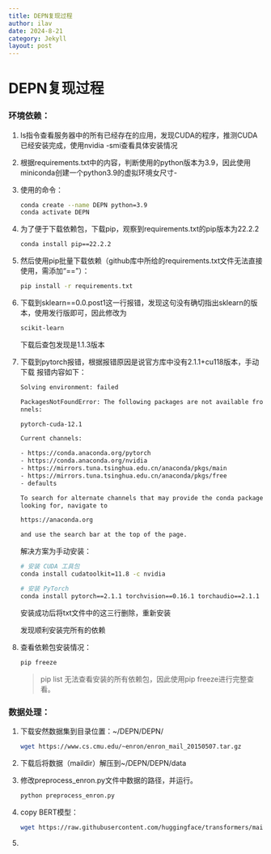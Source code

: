 ```yaml
---
title: DEPN复现过程
author: ilav
date: 2024-8-21
category: Jekyll
layout: post
---
```

# DEPN复现过程

### 环境依赖：

1. ls指令查看服务器中的所有已经存在的应用，发现CUDA的程序，推测CUDA已经安装完成，使用nvidia -smi查看具体安装情况

2. 根据requirements.txt中的内容，判断使用的python版本为3.9，因此使用miniconda创建一个python3.9的虚拟环境女尺寸-

3. 使用的命令：
   ```bash
   conda create --name DEPN python=3.9
   conda activate DEPN
   ```

4. 为了便于下载依赖包，下载pip，观察到requirements.txt的pip版本为22.2.2

   ```bash
   conda install pip==22.2.2
   ```

5. 然后使用pip批量下载依赖（github库中所给的requirements.txt文件无法直接使用，需添加“==”）：

   ```bash
   pip install -r requirements.txt
   ```

6. 下载到sklearn==0.0.post1这一行报错，发现这句没有确切指出sklearn的版本，使用发行版即可，因此修改为

   ```bash
   scikit-learn
   ```

   下载后查包发现是1.1.3版本

7. 下载到pytorch报错，根据报错原因是说官方库中没有2.1.1+cu118版本，手动下载
   报错内容如下：

   ```txt
   Solving environment: failed
   
   PackagesNotFoundError: The following packages are not available from current cha
   nnels:
   
   pytorch-cuda-12.1
   
   Current channels:
   
   - https://conda.anaconda.org/pytorch
   - https://conda.anaconda.org/nvidia
   - https://mirrors.tuna.tsinghua.edu.cn/anaconda/pkgs/main
   - https://mirrors.tuna.tsinghua.edu.cn/anaconda/pkgs/free
   - defaults
   
   To search for alternate channels that may provide the conda package you're
   looking for, navigate to
   
   https://anaconda.org
   
   and use the search bar at the top of the page.
   ```

   解决方案为手动安装：
   ```bash
   # 安装 CUDA 工具包
   conda install cudatoolkit=11.8 -c nvidia
   
   # 安装 PyTorch
   conda install pytorch==2.1.1 torchvision==0.16.1 torchaudio==2.1.1 -c pytorch
   ```

   安装成功后将txt文件中的这三行删除，重新安装

   发现顺利安装完所有的依赖

8. 查看依赖包安装情况：
   ```bash
   pip freeze
   ```

   > pip list 无法查看安装的所有依赖包，因此使用pip freeze进行完整查看。

### 数据处理：

1. 下载安然数据集到目录位置：~/DEPN/DEPN/
   ```bash
   wget https://www.cs.cmu.edu/~enron/enron_mail_20150507.tar.gz
   ```

2. 下载后将数据（maildir）解压到~/DEPN/DEPN/data

3. 修改preprocess_enron.py文件中数据的路径，并运行。
   ```bash
   python preprocess_enron.py
   ```

4. copy BERT模型：

   ```bash
   wget https://raw.githubusercontent.com/huggingface/transformers/main/examples/pytorch/language-modeling/run_mlm_no_trainer.py
   ```

5. 